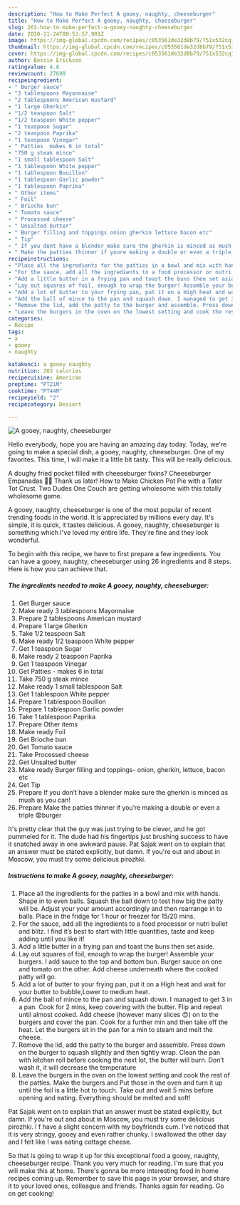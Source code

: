 ```yaml
---
description: "How to Make Perfect A gooey, naughty, cheeseburger"
title: "How to Make Perfect A gooey, naughty, cheeseburger"
slug: 261-how-to-make-perfect-a-gooey-naughty-cheeseburger
date: 2020-11-24T00:53:57.901Z
image: https://img-global.cpcdn.com/recipes/c053561de32d8b79/751x532cq70/a-gooey-naughty-cheeseburger-recipe-main-photo.jpg
thumbnail: https://img-global.cpcdn.com/recipes/c053561de32d8b79/751x532cq70/a-gooey-naughty-cheeseburger-recipe-main-photo.jpg
cover: https://img-global.cpcdn.com/recipes/c053561de32d8b79/751x532cq70/a-gooey-naughty-cheeseburger-recipe-main-photo.jpg
author: Bessie Erickson
ratingvalue: 4.8
reviewcount: 27690
recipeingredient:
- " Burger sauce"
- "3 tablespoons Mayonnaise"
- "2 tablespoons American mustard"
- "1 large Gherkin"
- "1/2 teaspoon Salt"
- "1/2 teaspoon White pepper"
- "1 teaspoon Sugar"
- "2 teaspoon Paprika"
- "1 teaspoon Vinegar"
- " Patties  makes 6 in total"
- "750 g steak mince"
- "1 small tablespoon Salt"
- "1 tablespoon White pepper"
- "1 tablespoon Bouillon"
- "1 tablespoon Garlic powder"
- "1 tablespoon Paprika"
- " Other items"
- " Foil"
- " Brioche bun"
- " Tomato sauce"
- " Processed cheese"
- " Unsalted butter"
- " Burger filling and toppings onion gherkin lettuce bacon etc"
- " Tip"
- " If you dont have a blender make sure the gherkin is minced as mush as you can"
- " Make the patties thinner if youre making a double or even a triple burger"
recipeinstructions:
- "Place all the ingredients for the patties in a bowl and mix with hands. Shape in to even balls. Squash the ball down to test how big the patty will be. Adjust your your amount accordingly and then rearrange in to balls. Place in the fridge for 1 hour or freezer for 15/20 mins."
- "For the sauce, add all the ingredients to a food processor or nutri bullet and blitz. I find it’s best to start with little quantities, taste and keep adding until you like it!"
- "Add a little butter in a frying pan and toast the buns then set aside."
- "Lay out squares of foil, enough to wrap the burger! Assemble your burgers. I add sauce to the top and bottom bun. Burger sauce on one and tomato on the other. Add cheese underneath where the cooked patty will go."
- "Add a lot of butter to your frying pan, put it on a High heat and wait for your butter to bubble,Lower to medium heat."
- "Add the ball of mince to the pan and squash down. I managed to get 3 in a pan. Cook for 2 mins, keep covering with the butter. Flip and repeat until almost cooked. Add cheese (however many slices 😍) on to the burgers and cover the pan. Cook for a further min and then take off the heat. Let the burgers sit in the pan for a min to steam and melt the cheese."
- "Remove the lid, add the patty to the burger and assemble. Press down on the burger to squash slightly and then tightly wrap. Clean the pan with kitchen roll before cooking the next lot, the butter will burn. Don’t wash it, it will decrease the temperature"
- "Leave the burgers in the oven on the lowest setting and cook the rest of the patties. Make the burgers and Put those in the oven and turn it up until the foil is a little hot to touch. Take out and wait 5 mins before opening and eating. Everything should be melted and soft!"
categories:
- Recipe
tags:
- a
- gooey
- naughty

katakunci: a gooey naughty 
nutrition: 203 calories
recipecuisine: American
preptime: "PT21M"
cooktime: "PT44M"
recipeyield: "2"
recipecategory: Dessert

---
```



![A gooey, naughty, cheeseburger](https://img-global.cpcdn.com/recipes/c053561de32d8b79/751x532cq70/a-gooey-naughty-cheeseburger-recipe-main-photo.jpg)

Hello everybody, hope you are having an amazing day today. Today, we're going to make a special dish, a gooey, naughty, cheeseburger. One of my favorites. This time, I will make it a little bit tasty. This will be really delicious.

A doughy fried pocket filled with cheeseburger fixins? Cheeseburger Empanadas 👅👅 Thank us later! How to Make Chicken Pot Pie with a Tater Tot Crust. Two Dudes One Couch are getting wholesome with this totally wholesome game.

A gooey, naughty, cheeseburger is one of the most popular of recent trending foods in the world. It is appreciated by millions every day. It's simple, it is quick, it tastes delicious. A gooey, naughty, cheeseburger is something which I've loved my entire life. They're fine and they look wonderful.


To begin with this recipe, we have to first prepare a few ingredients. You can have a gooey, naughty, cheeseburger using 26 ingredients and 8 steps. Here is how you can achieve that.

<!--inarticleads1-->

##### The ingredients needed to make A gooey, naughty, cheeseburger:

1. Get  Burger sauce
1. Make ready 3 tablespoons Mayonnaise
1. Prepare 2 tablespoons American mustard
1. Prepare 1 large Gherkin
1. Take 1/2 teaspoon Salt
1. Make ready 1/2 teaspoon White pepper
1. Get 1 teaspoon Sugar
1. Make ready 2 teaspoon Paprika
1. Get 1 teaspoon Vinegar
1. Get  Patties - makes 6 in total
1. Take 750 g steak mince
1. Make ready 1 small tablespoon Salt
1. Get 1 tablespoon White pepper
1. Prepare 1 tablespoon Bouillon
1. Prepare 1 tablespoon Garlic powder
1. Take 1 tablespoon Paprika
1. Prepare  Other items
1. Make ready  Foil
1. Get  Brioche bun
1. Get  Tomato sauce
1. Take  Processed cheese
1. Get  Unsalted butter
1. Make ready  Burger filling and toppings- onion, gherkin, lettuce, bacon etc
1. Get  Tip
1. Prepare  If you don’t have a blender make sure the gherkin is minced as mush as you can!
1. Prepare  Make the patties thinner if you’re making a double or even a triple 😨burger


It&#39;s pretty clear that the guy was just trying to be clever, and he got pummeled for it. The dude had his fingertips just brushing success to have it snatched away in one awkward pause. Pat Sajak went on to explain that an answer must be stated explicitly, but damn. If you&#39;re out and about in Moscow, you must try some delicious pirozhki. 

<!--inarticleads2-->

##### Instructions to make A gooey, naughty, cheeseburger:

1. Place all the ingredients for the patties in a bowl and mix with hands. Shape in to even balls. Squash the ball down to test how big the patty will be. Adjust your your amount accordingly and then rearrange in to balls. Place in the fridge for 1 hour or freezer for 15/20 mins.
1. For the sauce, add all the ingredients to a food processor or nutri bullet and blitz. I find it’s best to start with little quantities, taste and keep adding until you like it!
1. Add a little butter in a frying pan and toast the buns then set aside.
1. Lay out squares of foil, enough to wrap the burger! Assemble your burgers. I add sauce to the top and bottom bun. Burger sauce on one and tomato on the other. Add cheese underneath where the cooked patty will go.
1. Add a lot of butter to your frying pan, put it on a High heat and wait for your butter to bubble,Lower to medium heat.
1. Add the ball of mince to the pan and squash down. I managed to get 3 in a pan. Cook for 2 mins, keep covering with the butter. Flip and repeat until almost cooked. Add cheese (however many slices 😍) on to the burgers and cover the pan. Cook for a further min and then take off the heat. Let the burgers sit in the pan for a min to steam and melt the cheese.
1. Remove the lid, add the patty to the burger and assemble. Press down on the burger to squash slightly and then tightly wrap. Clean the pan with kitchen roll before cooking the next lot, the butter will burn. Don’t wash it, it will decrease the temperature
1. Leave the burgers in the oven on the lowest setting and cook the rest of the patties. Make the burgers and Put those in the oven and turn it up until the foil is a little hot to touch. Take out and wait 5 mins before opening and eating. Everything should be melted and soft!


Pat Sajak went on to explain that an answer must be stated explicitly, but damn. If you&#39;re out and about in Moscow, you must try some delicious pirozhki. I f have a slight concern with my boyfriends cum. I&#39;ve noticed that it is very stringy, gooey and even rather chunky. I swallowed the other day and I felt like I was eating cottage cheese. 

So that is going to wrap it up for this exceptional food a gooey, naughty, cheeseburger recipe. Thank you very much for reading. I'm sure that you will make this at home. There's gonna be more interesting food in home recipes coming up. Remember to save this page in your browser, and share it to your loved ones, colleague and friends. Thanks again for reading. Go on get cooking!
